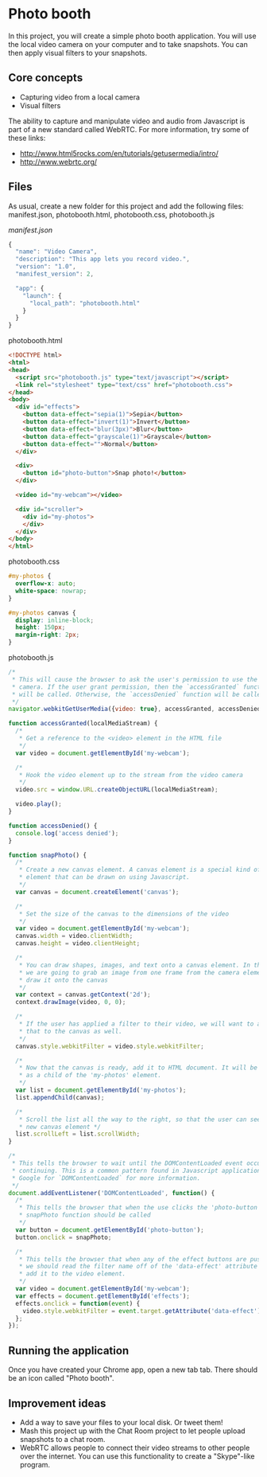 # Photo booth

In this project, you will create a simple photo booth application. You will use
the local video camera on your computer and to take snapshots. You can then apply
visual filters to your snapshots.

## Core concepts

 * Capturing video from a local camera
 * Visual filters

The ability to capture and manipulate video and audio from Javascript is part
of a new standard called WebRTC. For more information, try some of these links:

  * http://www.html5rocks.com/en/tutorials/getusermedia/intro/
  * http://www.webrtc.org/


## Files

As usual, create a new folder for this project and add the following files: manifest.json, photobooth.html, photobooth.css, photobooth.js

*manifest.json*

~~~ javascript
{
  "name": "Video Camera",
  "description": "This app lets you record video.",
  "version": "1.0",
  "manifest_version": 2,

  "app": {
    "launch": {
      "local_path": "photobooth.html"
    }
  }
}
~~~

<div class='break'></div>

photobooth.html

~~~ html
<!DOCTYPE html>
<html>
<head>
  <script src="photobooth.js" type="text/javascript"></script>
  <link rel="stylesheet" type="text/css" href="photobooth.css">
</head>
<body>
  <div id="effects">
    <button data-effect="sepia(1)">Sepia</button>
    <button data-effect="invert(1)">Invert</button>
    <button data-effect="blur(3px)">Blur</button>
    <button data-effect="grayscale(1)">Grayscale</button>
    <button data-effect="">Normal</button>
  </div>

  <div>
    <button id="photo-button">Snap photo!</button>
  </div>

  <video id="my-webcam"></video>

  <div id="scroller">
    <div id="my-photos">
    </div>
  </div>
</body>
</html>
~~~

photobooth.css

~~~ css
#my-photos {
  overflow-x: auto;
  white-space: nowrap;
}

#my-photos canvas {
  display: inline-block;
  height: 150px;
  margin-right: 2px;
}
~~~

photobooth.js

~~~ javascript
/*
 * This will cause the browser to ask the user's permission to use the video
 * camera. If the user grant permission, then the `accessGranted` function
 * will be called. Otherwise, the `accessDenied` function will be called.
 */
navigator.webkitGetUserMedia({video: true}, accessGranted, accessDenied);

function accessGranted(localMediaStream) {
  /*
   * Get a reference to the <video> element in the HTML file
   */
  var video = document.getElementById('my-webcam');

  /*
   * Hook the video element up to the stream from the video camera
   */
  video.src = window.URL.createObjectURL(localMediaStream);

  video.play();
}

function accessDenied() {
  console.log('access denied');
}

function snapPhoto() {
  /*
   * Create a new canvas element. A canvas element is a special kind of HTML
   * element that can be drawn on using Javascript.
   */
  var canvas = document.createElement('canvas');

  /*
   * Set the size of the canvas to the dimensions of the video
   */
  var video = document.getElementById('my-webcam');
  canvas.width = video.clientWidth;
  canvas.height = video.clientHeight;

  /*
   * You can draw shapes, images, and text onto a canvas element. In this case
   * we are going to grab an image from one frame from the camera element and
   * draw it onto the canvas
   */
  var context = canvas.getContext('2d');
  context.drawImage(video, 0, 0);

  /*
   * If the user has applied a filter to their video, we will want to apply
   * that to the canvas as well.
   */
  canvas.style.webkitFilter = video.style.webkitFilter;

  /*
   * Now that the canvas is ready, add it to HTML document. It will be added
   * as a child of the 'my-photos' element.
   */
  var list = document.getElementById('my-photos');
  list.appendChild(canvas);

  /*
   * Scroll the list all the way to the right, so that the user can see the
   * new canvas element */
  list.scrollLeft = list.scrollWidth;
}

/*
 * This tells the browser to wait until the DOMContentLoaded event occurs before
 * continuing. This is a common pattern found in Javascript applications.
 * Google for `DOMContentLoaded` for more information.
 */
document.addEventListener('DOMContentLoaded', function() {
  /*
   * This tells the browser that when the use clicks the 'photo-button', the
   * snapPhoto function should be called
   */
  var button = document.getElementById('photo-button');
  button.onclick = snapPhoto;

  /*
   * This tells the browser that when any of the effect buttons are pushed,
   * we should read the filter name off of the 'data-effect' attribute and
   * add it to the video element.
   */
  var video = document.getElementById('my-webcam');
  var effects = document.getElementById('effects');
  effects.onclick = function(event) {
    video.style.webkitFilter = event.target.getAttribute('data-effect');
  };
});

~~~

## Running the application

Once you have created your Chrome app, open a new tab tab. There should be an
icon called "Photo booth".


## Improvement ideas

  - Add a way to save your files to your local disk. Or tweet them!
  - Mash this project up with the Chat Room project to let people upload
    snapshots to a chat room.
  - WebRTC allows people to connect their video streams to other people over the
    internet. You can use this functionality to create a "Skype"-like program.
